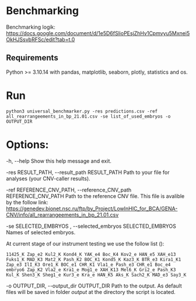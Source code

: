 # Benchmarking

Benchmarking logik:
https://docs.google.com/document/d/1e5D6fSlioPEsjZhHv1Cpmvyu5Mxnei5OkHJSsvbRFSc/edit?tab=t.0

## Requirements
Python >= 3.10.14 with pandas, matplotlib, seaborn, plotly, statistics and os.

# Run
```
python3 universal_benchmarker.py -res predictions.csv -ref all_rearrangeements_in_bp_21.01.csv -se list_of_used_embryos -o OUTPUT_DIR
```

# Options:
  -h, --help
  Show this help message and exit.
  
  -res RESULT_PATH, --result_path RESULT_PATH
  Path to your file for analyses (your CNV-caller results).
                        
  -ref REFERENCE_CNV_PATH, --reference_CNV_path REFERENCE_CNV_PATH
  Path to the reference CNV file.
  This file is avalible by the follow link: https://genedev.bionet.nsc.ru/ftp/by_Project/LowInHIC_for_BCA/GENA-CNV/info/all_rearrangeements_in_bp_21.01.csv
  
  -se SELECTED_EMBRYOS , --selected_embryos SELECTED_EMBRYOS
  Names of selected embryos.
  
  At current stage of our instrument testing we use the follow list ():

```
11425_K Zap_e2 Kul2_K Kond4_K YAK_e4 Boc_K4 Kov2_e HAN_e5 XAH_e13 Fuks1_K MAD_K3 Mat2_K Pash_K2 BOC_K1 Kond5_K Kaz3_K BTR_e3 Kira1_K1 Zap_e3 IlI_K3 Ore1_K BOC_e1 CHR_K1 Vla1_e Pash_e3 CHR_e1 Boc_e4 embryo6 Zap_K2 Vla2_e Kra1_e Mog1_e XAH_K13 Mel6_K Gri2_e Pash_K3 Kul_K Shen3_K Sheg1_e Kur3_e Kra_e HAN_K5 Aks_K Sach2_K MAD_e3 Say3_K 
```
  
  -o OUTPUT_DIR, --output_dir OUTPUT_DIR
  Path to the output.
  As default files will be saved in folder *output* at the directory the script is located.


